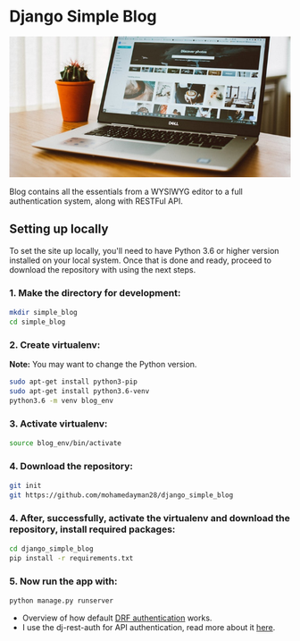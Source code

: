 # Django Simple Blog

![image](https://raw.githubusercontent.com/mohamedayman28/simple_blog/master/github_simple_blog.jpg)

Blog contains all the essentials from a WYSIWYG editor to a full authentication system, along with RESTFul API.

## Setting up locally

To set the site up locally, you'll need to have Python 3.6 or higher version installed on your local system. Once that is done and ready, proceed to download the repository with using the next steps.

### 1. Make the directory for development:
```bash
mkdir simple_blog
cd simple_blog
```

### 2. Create virtualenv:

**Note:** You may want to change the Python version.

```bash
sudo apt-get install python3-pip
sudo apt-get install python3.6-venv
python3.6 -m venv blog_env
```

### 3. Activate virtualenv:
```bash
source blog_env/bin/activate
```

### 4. Download the repository:
```bash
git init
git https://github.com/mohamedayman28/django_simple_blog
```

### 4. After, successfully, activate the virtualenv and download the repository, install required packages:
```bash
cd django_simple_blog
pip install -r requirements.txt
```

### 5. Now run the app with:
```bash
python manage.py runserver
```


* Overview of how default [DRF authentication](https://www.django-rest-framework.org/api-guide/authentication/) works.
* I use the dj-rest-auth for API authentication, read more about it [here](https://dj-rest-auth.readthedocs.io/en/latest/index.html).
